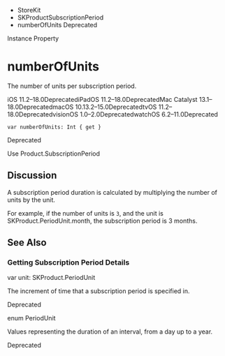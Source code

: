 

- StoreKit
- SKProductSubscriptionPeriod
-  numberOfUnits Deprecated

Instance Property

# numberOfUnits

The number of units per subscription period.

iOS 11.2–18.0DeprecatediPadOS 11.2–18.0DeprecatedMac Catalyst 13.1–18.0DeprecatedmacOS 10.13.2–15.0DeprecatedtvOS 11.2–18.0DeprecatedvisionOS 1.0–2.0DeprecatedwatchOS 6.2–11.0Deprecated

``` source
var numberOfUnits: Int { get }
```

Deprecated

Use Product.SubscriptionPeriod

## Discussion

A subscription period duration is calculated by multiplying the number of units by the unit.

For example, if the number of units is `3`, and the unit is SKProduct.PeriodUnit.month, the subscription period is 3 months.

## See Also

### Getting Subscription Period Details

var unit: SKProduct.PeriodUnit

The increment of time that a subscription period is specified in.

Deprecated

enum PeriodUnit

Values representing the duration of an interval, from a day up to a year.

Deprecated

